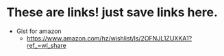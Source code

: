 # These are links! just save links here.

* Gist for amazon
    * https://www.amazon.com/hz/wishlist/ls/2OFNJL1ZUXKA1?ref_=wl_share
